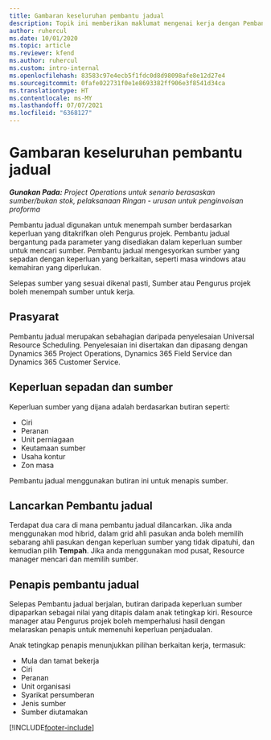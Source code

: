 ```yaml
---
title: Gambaran keseluruhan pembantu jadual
description: Topik ini memberikan maklumat mengenai kerja dengan Pembantu jadual untuk menempah sumber.
author: ruhercul
ms.date: 10/01/2020
ms.topic: article
ms.reviewer: kfend
ms.author: ruhercul
ms.custom: intro-internal
ms.openlocfilehash: 83583c97e4ecb5f1fdc0d8d98098afe8e12d27e4
ms.sourcegitcommit: 0fafe022731f0e1e8693382ff906e3f8541d34ca
ms.translationtype: HT
ms.contentlocale: ms-MY
ms.lasthandoff: 07/07/2021
ms.locfileid: "6368127"
---
```

# <a name="schedule-assistant-overview"></a>Gambaran keseluruhan pembantu jadual

_**Gunakan Pada:** Project Operations untuk senario berasaskan sumber/bukan stok, pelaksanaan Ringan - urusan untuk penginvoisan proforma_

Pembantu jadual digunakan untuk menempah sumber berdasarkan keperluan yang ditakrifkan oleh Pengurus projek. Pembantu jadual bergantung pada parameter yang disediakan dalam keperluan sumber untuk mencari sumber. Pembantu jadual mengesyorkan sumber yang sepadan dengan keperluan yang berkaitan, seperti masa windows atau kemahiran yang diperlukan.

Selepas sumber yang sesuai dikenal pasti, Sumber atau Pengurus projek boleh menempah sumber untuk kerja.

## <a name="prerequisites"></a>Prasyarat

Pembantu jadual merupakan sebahagian daripada penyelesaian Universal Resource Scheduling. Penyelesaian ini disertakan dan dipasang dengan Dynamics 365 Project Operations, Dynamics 365 Field Service dan Dynamics 365 Customer Service.

## <a name="matching-requirements-and-resources"></a>Keperluan sepadan dan sumber

Keperluan sumber yang dijana adalah berdasarkan butiran seperti:

-   Ciri
-   Peranan
-   Unit perniagaan
-   Keutamaan sumber
-   Usaha kontur
-   Zon masa

Pembantu jadual menggunakan butiran ini untuk menapis sumber.

## <a name="launch-the-schedule-assistant"></a>Lancarkan Pembantu jadual

Terdapat dua cara di mana pembantu jadual dilancarkan. Jika anda menggunakan mod hibrid, dalam grid ahli pasukan anda boleh memilih sebarang ahli pasukan dengan keperluan sumber yang tidak dipatuhi, dan kemudian pilih **Tempah**. Jika anda menggunakan mod pusat, Resource manager mencari dan memilih sumber.

## <a name="schedule-assistant-filters"></a>Penapis pembantu jadual

Selepas Pembantu jadual berjalan, butiran daripada keperluan sumber dipaparkan sebagai nilai yang ditapis dalam anak tetingkap kiri. Resource manager atau Pengurus projek boleh memperhalusi hasil dengan melaraskan penapis untuk memenuhi keperluan penjadualan.

Anak tetingkap penapis menunjukkan pilihan berkaitan kerja, termasuk:

-   Mula dan tamat bekerja
-   Ciri
-   Peranan
-   Unit organisasi
-   Syarikat persumberan
-   Jenis sumber
-   Sumber diutamakan


[!INCLUDE[footer-include](../includes/footer-banner.md)]